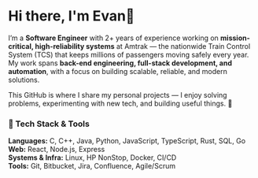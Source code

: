 # Hi there, I'm Evan👋  

I’m a **Software Engineer** with 2+ years of experience working on **mission-critical, 
high-reliability systems** at Amtrak — the nationwide Train Control System (TCS) that keeps 
millions of passengers moving safely every year. My work spans **back-end engineering, 
full-stack development, and automation**, with a focus on building scalable, reliable, 
and modern solutions.

This GitHub is where I share my personal projects — I enjoy solving problems, 
experimenting with new tech, and building useful things. 🚀

### 🔧 Tech Stack & Tools
**Languages:** C, C++, Java, Python, JavaScript, TypeScript, Rust, SQL, Go  
**Web:** React, Node.js, Express  
**Systems & Infra:** Linux, HP NonStop, Docker, CI/CD  
**Tools:** Git, Bitbucket, Jira, Confluence, Agile/Scrum

